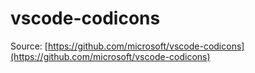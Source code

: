 # vscode-codicons

Source: [https://github.com/microsoft/vscode-codicons](https://github.com/microsoft/vscode-codicons)
